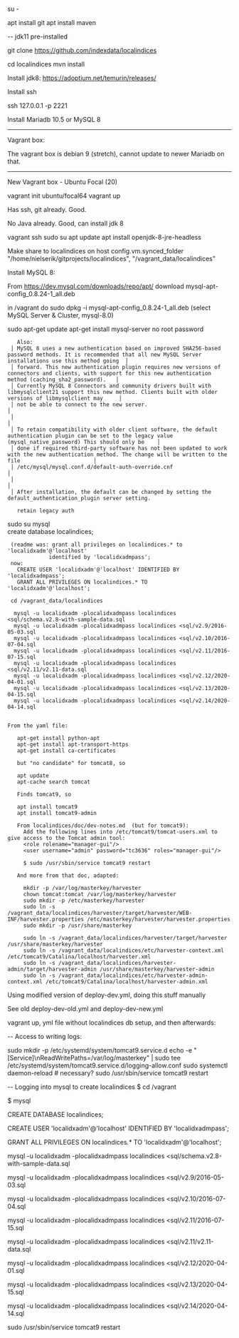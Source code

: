 su -



apt install git
apt install maven


-- jdk11 pre-installed

git clone https://github.com/indexdata/localindices

cd localindices
mvn install


Install jdk8:  https://adoptium.net/temurin/releases/


Install ssh

ssh 127.0.0.1 -p 2221

Install Mariadb 10.5 or MySQL 8

***

Vagrant box:

The vagrant box is debian 9 (stretch), cannot update to newer Mariadb on that. 




***


New Vagrant box - Ubuntu Focal (20)

 vagrant init ubuntu/focal64
 vagrant up

Has ssh, git already. Good.

No Java already. Good, can install jdk 8

 vagrant ssh
 sudo su
 apt update
 apt install openjdk-8-jre-headless
 
 
Make share to localindices on host
 config.vm.synced_folder "/home/nielserik/gitprojects/localindices", "/vagrant_data/localindices"
 
 
Install MySQL 8:

  From https://dev.mysql.com/downloads/repo/apt/
   download mysql-apt-config_0.8.24-1_all.deb
   
  in /vagrant do
   sudo dpkg -i mysql-apt-config_0.8.24-1_all.deb     (select MySQL Server & Cluster, mysql-8.0)
   
   sudo apt-get update 
   apt-get install mysql-server
       no root password 

       Also:
     │ MySQL 8 uses a new authentication based on improved SHA256-based password methods. It is recommended that all new MySQL Server installations use this method going  │ 
     │ forward. This new authentication plugin requires new versions of connectors and clients, with support for this new authentication method (caching_sha2_password).   │ 
     │ Currently MySQL 8 Connectors and community drivers built with libmysqlclient21 support this new method. Clients built with older versions of libmysqlclient may     │ 
     │ not be able to connect to the new server.                                                                                                                           │ 
     │                                                                                                                                                                     │ 
     │ To retain compatibility with older client software, the default authentication plugin can be set to the legacy value (mysql_native_password) This should only be    │ 
     │ done if required third-party software has not been updated to work with the new authentication method. The change will be written to the file                       │ 
     │ /etc/mysql/mysql.conf.d/default-auth-override.cnf                                                                                                                   │ 
     │                                                                                                                                                                     │ 
     │ After installation, the default can be changed by setting the default_authentication_plugin server setting.            
   
       retain legacy auth
       
       
   sudo su
   mysql   
    create database localindices;
    
    
    
     (readme was: grant all privileges on localindices.* to 'localidxadm'@'localhost' 
                 identified by 'localidxadmpass';
     now: 
       CREATE USER 'localidxadm'@'localhost' IDENTIFIED BY 'localidxadmpass';
       GRANT ALL PRIVILEGES ON localindices.* TO 'localidxadm'@'localhost';             
  
     cd /vagrant_data/localindices
     
      mysql -u localidxadm -plocalidxadmpass localindices <sql/schema.v2.8-with-sample-data.sql 
      mysql -u localidxadm -plocalidxadmpass localindices <sql/v2.9/2016-05-03.sql
      mysql -u localidxadm -plocalidxadmpass localindices <sql/v2.10/2016-07-04.sql
      mysql -u localidxadm -plocalidxadmpass localindices <sql/v2.11/2016-07-15.sql
      mysql -u localidxadm -plocalidxadmpass localindices <sql/v2.11/v2.11-data.sql
      mysql -u localidxadm -plocalidxadmpass localindices <sql/v2.12/2020-04-01.sql
      mysql -u localidxadm -plocalidxadmpass localindices <sql/v2.13/2020-04-15.sql
      mysql -u localidxadm -plocalidxadmpass localindices <sql/v2.14/2020-04-14.sql


    From the yaml file:
    
       apt-get install python-apt
       apt-get install apt-transport-https
       apt-get install ca-certificates
 
       but "no candidate" for tomcat8, so
       
       apt update
       apt-cache search tomcat
       
       Finds tomcat9, so
       
       apt install tomcat9
       apt install tomcat9-admin
       
       From localindices/doc/dev-notes.md  (but for tomcat9): 
         Add the following lines into /etc/tomcat9/tomcat-users.xml to give access to the Tomcat admin tool:
         <role rolename="manager-gui"/>
         <user username="admin" password="tc3636" roles="manager-gui"/>
 
         $ sudo /usr/sbin/service tomcat9 restart
         
       And more from that doc, adapted:
       
         mkdir -p /var/log/masterkey/harvester
         chown tomcat:tomcat /var/log/masterkey/harvester
         sudo mkdir -p /etc/masterkey/harvester
         sudo ln -s /vagrant_data/localindices/harvester/target/harvester/WEB-INF/harvester.properties /etc/masterkey/harvester/harvester.properties
         sudo mkdir -p /usr/share/masterkey
         
         sudo ln -s /vagrant_data/localindices/harvester/target/harvester /usr/share/masterkey/harvester
         sudo ln -s /vagrant_data/localindices/etc/harvester-context.xml /etc/tomcat9/Catalina/localhost/harvester.xml
         sudo ln -s /vagrant_data/localindices/harvester-admin/target/harvester-admin /usr/share/masterkey/harvester-admin
         sudo ln -s /vagrant_data/localindices/etc/harvester-admin-context.xml /etc/tomcat9/Catalina/localhost/harvester-admin.xml
         
        
 

Using modified version of deploy-dev.yml, doing this stuff manually  

See old deploy-dev-old.yml and deploy-dev-new.yml 


vagrant up,   yml file without localindices db setup, and then afterwards: 
 
        
-- Access to writing logs:


sudo mkdir -p /etc/systemd/system/tomcat9.service.d
echo -e "[Service]\nReadWritePaths=/var/log/masterkey" | sudo tee /etc/systemd/system/tomcat9.service.d/logging-allow.conf
sudo systemctl daemon-reload    # necessary?
sudo /usr/sbin/service tomcat9 restart
         

-- Logging into mysql to create localindices
$ cd /vagrant

$ mysql


CREATE DATABASE localindices;

CREATE USER 'localidxadm'@'localhost' IDENTIFIED BY 'localidxadmpass';

GRANT ALL PRIVILEGES ON localindices.* TO 'localidxadm'@'localhost';             
  
     
mysql -u localidxadm -plocalidxadmpass localindices <sql/schema.v2.8-with-sample-data.sql 

mysql -u localidxadm -plocalidxadmpass localindices <sql/v2.9/2016-05-03.sql

mysql -u localidxadm -plocalidxadmpass localindices <sql/v2.10/2016-07-04.sql

mysql -u localidxadm -plocalidxadmpass localindices <sql/v2.11/2016-07-15.sql

mysql -u localidxadm -plocalidxadmpass localindices <sql/v2.11/v2.11-data.sql

mysql -u localidxadm -plocalidxadmpass localindices <sql/v2.12/2020-04-01.sql

mysql -u localidxadm -plocalidxadmpass localindices <sql/v2.13/2020-04-15.sql

mysql -u localidxadm -plocalidxadmpass localindices <sql/v2.14/2020-04-14.sql


sudo /usr/sbin/service tomcat9 restart
      
         
         
